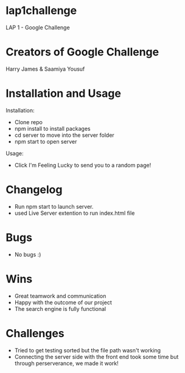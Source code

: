 # lap1challenge
LAP 1 - Google Challenge

# Creators of Google Challenge
Harry James & Saamiya Yousuf

# Installation and Usage

Installation: 
- Clone repo
- npm install to install packages
- cd server to move into the server folder
- npm start to open server

Usage: 
- Click I'm Feeling Lucky to send you to a random page!


# Changelog
- Run npm start to launch server.
- used Live Server extention to run index.html file

# Bugs
- No bugs :) 

# Wins 
- Great teamwork and communication
- Happy with the outcome of our project 
- The search engine is fully functional 

# Challenges
- Tried to get testing sorted but the file path wasn't working
- Connecting the server side with the front end took some time but through perserverance, we made it work!
